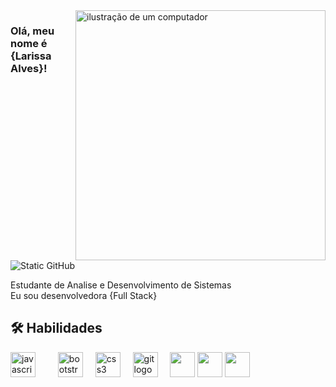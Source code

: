 <img src="https://raw.githubusercontent.com/MicaelliMedeiros/micaellimedeiros/master/image/computer-illustration.png" alt="ilustração de um computador" min-width="400px" max-width="400px" width="400px" align="right">

### Olá, meu nome é {Larissa Alves}!

<img src="https://img.shields.io/static/v1?label=Overview&message=LARISSA ALVES&color=black&style=for-the-badge&logo=GitHub" alt="Static GitHub">

<p>Estudante de Analise e Desenvolvimento de Sistemas<br/> Eu sou desenvolvedora {Full Stack}</p>

## 🛠 Habilidades
<div align="left">
  <img src="https://img.shields.io/badge/JavaScript-323330?style=for-the-badge&logo=javascript&logoColor=F7DF1E" height="40" alt="javascript logo"  />
  <img width="12" />
  <img width="12" />
  <img src="https://img.shields.io/badge/Bootstrap-563D7C?style=for-the-badge&logo=bootstrap&logoColor=white" height="40" alt="bootstrap logo"  />
  <img width="12" />
  <img src="https://img.shields.io/badge/CSS-239120?&style=for-the-badge&logo=css3&logoColor=white" height="40" alt="css3 logo"  />
  <img width="12" />
  <img src="https://img.shields.io/badge/Git-E34F26?style=for-the-badge&logo=git&logoColor=white" height="40" alt="git logo"  />
  <img width="12" />
   <img src="https://img.shields.io/badge/HTML-239120?style=for-the-badge&logo=html5&logoColor=white" height="40 />
"  />
  <img src="https://img.shields.io/badge/Java-ED8B00?style=for-the-badge&logo=java&logoColor=black" height="40 />
"  />
   <img src="https://img.shields.io/badge/MySQL-00000F?style=for-the-badge&logo=mysql&logoColor=white" height="40 />

</div>
 






###












###

###


###

###
